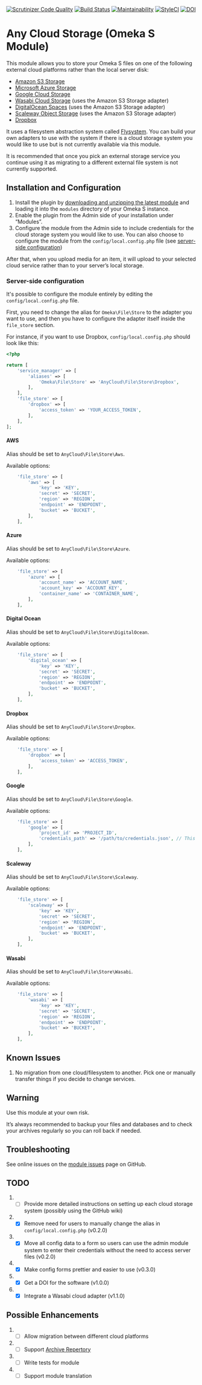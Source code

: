 [![Scrutinizer Code Quality](https://scrutinizer-ci.com/g/HBLL-Collection-Development/omeka-s-any-cloud/badges/quality-score.png?b=master)](https://scrutinizer-ci.com/g/HBLL-Collection-Development/omeka-s-any-cloud/?branch=master)
[![Build Status](https://scrutinizer-ci.com/g/HBLL-Collection-Development/omeka-s-any-cloud/badges/build.png?b=master)](https://scrutinizer-ci.com/g/HBLL-Collection-Development/omeka-s-any-cloud/build-status/master)
[![Maintainability](https://api.codeclimate.com/v1/badges/88231b9bfaa4e0397ef9/maintainability)](https://codeclimate.com/github/HBLL-Collection-Development/omeka-s-any-cloud/maintainability)
[![StyleCI](https://github.styleci.io/repos/167904424/shield)](https://github.styleci.io/repos/167904424)
[![DOI](https://zenodo.org/badge/DOI/10.5281/zenodo.8400100.svg)](https://doi.org/10.5281/zenodo.2591621)

# Any Cloud Storage (Omeka S Module)
This module allows you to store your Omeka S files on one of the following external cloud platforms rather than the local server disk:

- [Amazon S3 Storage](https://aws.amazon.com/s3/)
- [Microsoft Azure Storage](https://azure.microsoft.com/en-us/services/storage/)
- [Google Cloud Storage](https://cloud.google.com/storage/)
- [Wasabi Cloud Storage](https://wasabi.com) (uses the Amazon S3 Storage adapter)
- [DigitalOcean Spaces](https://www.digitalocean.com/products/spaces/) (uses the Amazon S3 Storage adapter)
- [Scaleway Object Storage](https://www.scaleway.com/object-storage/) (uses the Amazon S3 Storage adapter)
- [Dropbox](https://www.dropbox.com)

It uses a filesystem abstraction system called [Flysystem](http://flysystem.thephpleague.com/docs/). You can build your own adapters to use with the system if there is a cloud storage system you would like to use but is not currently available via this module.

It is recommended that once you pick an external storage service you continue using it as migrating to a different external file system is not currently supported.

## Installation and Configuration
1. Install the plugin by [downloading and unzipping the latest module](https://github.com/HBLL-Collection-Development/omeka-s-any-cloud/releases) and loading it into the `modules` directory of your Omeka S instance.
2. Enable the plugin from the Admin side of your installation under “Modules”.
3. Configure the module from the Admin side to include credentials for the cloud storage system you would like to use. You can also choose to configure the module from the `config/local.config.php` file (see [server-side configuration](#server-side-configuration))

After that, when you upload media for an item, it will upload to your selected cloud service rather than to your server’s local storage.

### Server-side configuration

It's possible to configure the module entirely by editing the
`config/local.config.php` file.

First, you need to change the alias for `Omeka\File\Store` to the adapter you
want to use, and then you have to configure the adapter itself inside the
`file_store` section.

For instance, if you want to use Dropbox, `config/local.config.php` should look like this:

```php
<?php

return [
    'service_manager' => [
        'aliases' => [
            'Omeka\File\Store' => 'AnyCloud\File\Store\Dropbox',
        ],
    ],
    'file_store' => [
        'dropbox' => [
            'access_token' => 'YOUR_ACCESS_TOKEN',
        ],
    ],
];
```

#### AWS

Alias should be set to `AnyCloud\File\Store\Aws`.

Available options:

```php
    'file_store' => [
        'aws' => [
            'key' => 'KEY',
            'secret' => 'SECRET',
            'region' => 'REGION',
            'endpoint' => 'ENDPOINT',
            'bucket' => 'BUCKET',
        ],
    ],
```

#### Azure

Alias should be set to `AnyCloud\File\Store\Azure`.

Available options:

```php
    'file_store' => [
        'azure' => [
            'account_name' => 'ACCOUNT_NAME',
            'account_key' => 'ACCOUNT_KEY',
            'container_name' => 'CONTAINER_NAME',
        ],
    ],
```

#### Digital Ocean

Alias should be set to `AnyCloud\File\Store\DigitalOcean`.

Available options:

```php
    'file_store' => [
        'digital_ocean' => [
            'key' => 'KEY',
            'secret' => 'SECRET',
            'region' => 'REGION',
            'endpoint' => 'ENDPOINT',
            'bucket' => 'BUCKET',
        ],
    ],
```

#### Dropbox

Alias should be set to `AnyCloud\File\Store\Dropbox`.

Available options:

```php
    'file_store' => [
        'dropbox' => [
            'access_token' => 'ACCESS_TOKEN',
        ],
    ],
```

#### Google

Alias should be set to `AnyCloud\File\Store\Google`.

Available options:

```php
    'file_store' => [
        'google' => [
            'project_id' => 'PROJECT_ID',
            'credentials_path' => '/path/to/credentials.json', // This path is relative to AnyCloud's module path
        ],
    ],
```

#### Scaleway

Alias should be set to `AnyCloud\File\Store\Scaleway`.

Available options:

```php
    'file_store' => [
        'scaleway' => [
            'key' => 'KEY',
            'secret' => 'SECRET',
            'region' => 'REGION',
            'endpoint' => 'ENDPOINT',
            'bucket' => 'BUCKET',
        ],
    ],
```

#### Wasabi

Alias should be set to `AnyCloud\File\Store\Wasabi`.

Available options:

```php
    'file_store' => [
        'wasabi' => [
            'key' => 'KEY',
            'secret' => 'SECRET',
            'region' => 'REGION',
            'endpoint' => 'ENDPOINT',
            'bucket' => 'BUCKET',
        ],
    ],
```

## Known Issues
1. No migration from one cloud/filesystem to another. Pick one or manually transfer things if you decide to change services.

## Warning
Use this module at your own risk.

It’s always recommended to backup your files and databases and to check your archives regularly so you can roll back if needed.

## Troubleshooting
See online issues on the [module issues](https://github.com/HBLL-Collection-Development/omeka-s-any-cloud/issues) page on GitHub.

## TODO
1. - [ ] Provide more detailed instructions on setting up each cloud storage system (possibly using the GitHub wiki)
2. - [X] Remove need for users to manually change the alias in `config/local.config.php` (v0.2.0)
3. - [X] Move all config data to a form so users can use the admin module system to enter their credentials without the need to access server files (v0.2.0)
4. - [X] Make config forms prettier and easier to use (v0.3.0)
5. - [X] Get a DOI for the software (v1.0.0)
6. - [X] Integrate a Wasabi cloud adapter (v1.1.0)

## Possible Enhancements
1. - [ ] Allow migration between different cloud platforms
2. - [ ] Support [Archive Repertory](https://github.com/Daniel-KM/Omeka-S-module-ArchiveRepertory)
3. - [ ] Write tests for module
4. - [ ] Support module translation
